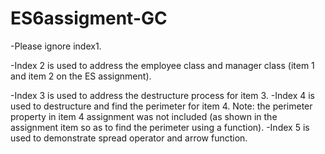 # ES6assigment-GC
-Please ignore index1.

-Index 2 is used to address the employee class and manager class (item 1 and item 2 on the ES assignment).

-Index 3 is used to address the destructure process for item 3.
-Index 4 is used to destructure and find the perimeter for item 4. Note: the perimeter property in item 4 assignment was not included (as shown in the assignment item so as to find the perimeter using a function).
-Index 5 is used to demonstrate spread operator and arrow function.
